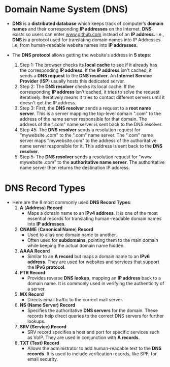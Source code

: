 # Domain Name System (DNS)

- **DNS** is a **distributed database** which keeps track of computer’s **domain names** and their corresponding **IP addresses** on the Internet. **DNS** exists so users can enter www.github.com instead of an **IP address.** i.e., **DNS** is a protocol used for translating domain names into IP Addresses. i.e, from human-readable website names into **IP addresses**.

- The **DNS protocol** allows getting the website's address in **5 steps**:

  1. Step 1: The browser checks its **local cache** to see if it already has the corresponding **IP address**. If the **IP address** isn't cached, it sends a **DNS request** to the **DNS resolver**. An **Internet Service Provider** (**ISP**) usually hosts this dedicated server.
  2. Step 2: The **DNS resolver** checks its local cache. If the corresponding **IP address** isn't cached, it tries to solve the request iteratively. Iteratively means it tries to contact different servers until it doesn't get the IP address.
  3. Step 3: First, the **DNS resolver** sends a request to a **root name server**. This is a server mapping the top-level domain ".com" to the address of the name server responsible for that domain. The address of the ".com" name server is sent back to the DNS resolver.
  4. Step 45: The **DNS resolver** sends a resolution request for "mywebsite .com" to the ".com" name server. The ".com" name server maps "mywebsite.com" to the address of the authoritative name server responsible for it. This address is sent back to the **DNS resolver**.
  5. Step 5: The **DNS resolver** sends a resolution request for "www. mywebsite .com" to the **authoritative name server**. The authoritative name server then returns the destination IP address.

# DNS Record Types

- Here are the 8 most commonly used **DNS Record Types**:
  1. **A** (**Address**) **Record**
     - Maps a domain name to an **IPv4 address**. It is one of the most essential records for translating human-readable domain names into **IP addresses**.
  2. **CNAME** (**Canonical Name**) **Record**
     - Used to alias one domain name to another.
     - Often used for **subdomains**, pointing them to the main domain while keeping the actual domain name hidden.
  3. **AAAA Record**
     - Similar to an **A record** but maps a domain name to an **IPv6 address**. They are used for websites and services that support the **IPv6 protocol**.
  4. **PTR Record**
     - Provides reverse **DNS lookup**, mapping an **IP address** back to a domain name. It is commonly used in verifying the authenticity of a server.
  5. **MX Record**
     - Directs email traffic to the correct mail server.
  6. **NS (Name Server) Record**
     - Specifies the authoritative **DNS servers** for the domain. These records help direct queries to the correct DNS servers for further lookups.
  7. **SRV (Service) Record**
     - SRV record specifies a host and port for specific services such as VoIP. They are used in conjunction with **A records**.
  8. **TXT (Text) Record**
     - Allows the administrator to add human-readable text to the **DNS records**. It is used to include verification records, like SPF, for email security.
